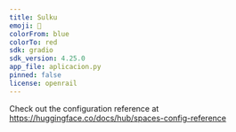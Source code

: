 ```yaml
---
title: Sulku
emoji: 🌊
colorFrom: blue
colorTo: red
sdk: gradio
sdk_version: 4.25.0
app_file: aplicacion.py
pinned: false
license: openrail
---
```


Check out the configuration reference at https://huggingface.co/docs/hub/spaces-config-reference
